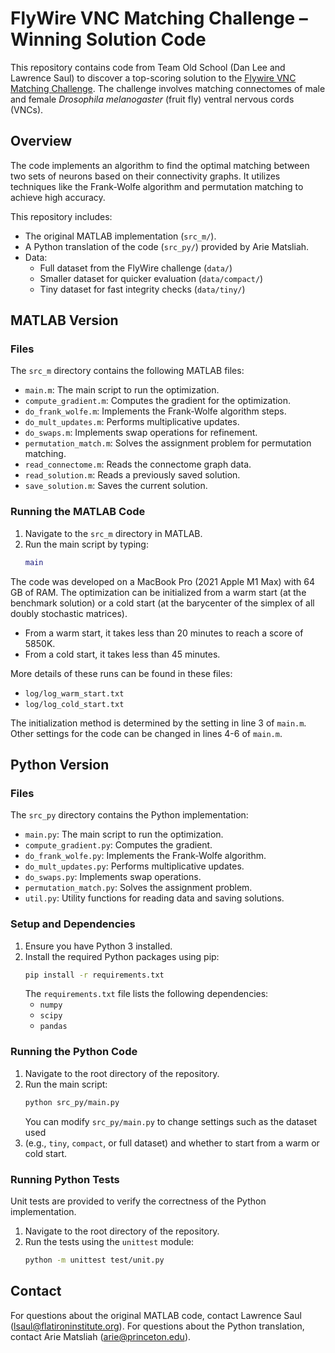 # FlyWire VNC Matching Challenge – Winning Solution Code

This repository contains code from Team Old School (Dan Lee and Lawrence Saul) to discover a 
top-scoring solution to the [Flywire VNC Matching Challenge](https://codex.flywire.ai/app/vnc_matching_challenge). 
The challenge involves matching connectomes of male and female *Drosophila melanogaster* (fruit fly) ventral nervous 
cords (VNCs).

## Overview

The code implements an algorithm to find the optimal matching between two sets of neurons based on their 
connectivity graphs. It utilizes techniques like the Frank-Wolfe algorithm and permutation matching to 
achieve high accuracy.

This repository includes:
- The original MATLAB implementation (`src_m/`).
- A Python translation of the code (`src_py/`) provided by Arie Matsliah.
- Data:
    - Full dataset from the FlyWire challenge (`data/`)
    - Smaller dataset for quicker evaluation (`data/compact/`)
    - Tiny dataset for fast integrity checks (`data/tiny/`)

## MATLAB Version

### Files

The `src_m` directory contains the following MATLAB files:

- `main.m`: The main script to run the optimization.
- `compute_gradient.m`: Computes the gradient for the optimization.
- `do_frank_wolfe.m`: Implements the Frank-Wolfe algorithm steps.
- `do_mult_updates.m`: Performs multiplicative updates.
- `do_swaps.m`: Implements swap operations for refinement.
- `permutation_match.m`: Solves the assignment problem for permutation matching.
- `read_connectome.m`: Reads the connectome graph data.
- `read_solution.m`: Reads a previously saved solution.
- `save_solution.m`: Saves the current solution.

### Running the MATLAB Code

1.  Navigate to the `src_m` directory in MATLAB.
2.  Run the main script by typing:
    ```matlab 
    main
    ```

The code was developed on a MacBook Pro (2021 Apple M1 Max) with 64 GB of RAM. The optimization can be initialized from 
a warm start (at the benchmark solution) or a cold start (at the barycenter of the simplex of all doubly stochastic matrices).
- From a warm start, it takes less than 20 minutes to reach a score of 5850K.
- From a cold start, it takes less than 45 minutes.

More details of these runs can be found in these files:
- `log/log_warm_start.txt`
- `log/log_cold_start.txt`

The initialization method is determined by the setting in line 3 of `main.m`. 
Other settings for the code can be changed in lines 4-6 of `main.m`.

## Python Version

### Files

The `src_py` directory contains the Python implementation:

- `main.py`: The main script to run the optimization.
- `compute_gradient.py`: Computes the gradient.
- `do_frank_wolfe.py`: Implements the Frank-Wolfe algorithm.
- `do_mult_updates.py`: Performs multiplicative updates.
- `do_swaps.py`: Implements swap operations.
- `permutation_match.py`: Solves the assignment problem.
- `util.py`: Utility functions for reading data and saving solutions.

### Setup and Dependencies

1.  Ensure you have Python 3 installed.
2.  Install the required Python packages using pip:
    ```bash
    pip install -r requirements.txt
    ```
    The `requirements.txt` file lists the following dependencies:
    - `numpy`
    - `scipy`
    - `pandas`

### Running the Python Code

1.  Navigate to the root directory of the repository.
2.  Run the main script:
    ```bash
    python src_py/main.py
    ```
    You can modify `src_py/main.py` to change settings such as the dataset used 
3. (e.g., `tiny`, `compact`, or full dataset) and whether to start from a warm or cold start.

### Running Python Tests

Unit tests are provided to verify the correctness of the Python implementation.

1.  Navigate to the root directory of the repository.
2.  Run the tests using the `unittest` module:
    ```bash
    python -m unittest test/unit.py
    ```

## Contact

For questions about the original MATLAB code, contact Lawrence Saul (lsaul@flatironinstitute.org).
For questions about the Python translation, contact Arie Matsliah (arie@princeton.edu).
